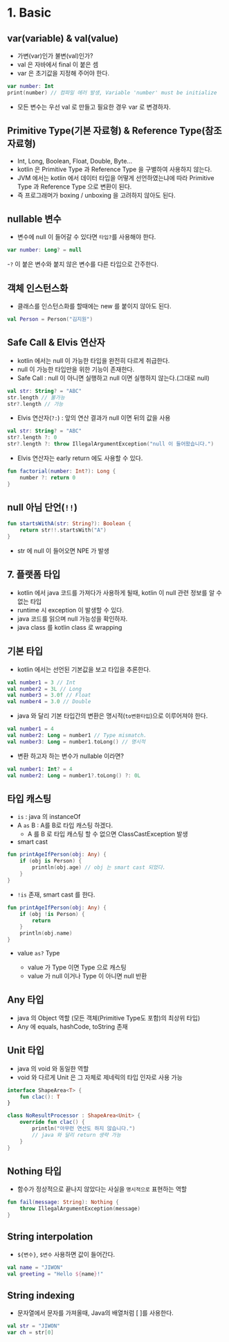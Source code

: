 # 1. Basic

## var(variable) & val(value)

- 가변(var)인가 불변(val)인가?
- val 은 자바에서 final 이 붙은 셈
- var 은 초기값을 지정해 주어야 한다.

```kotlin
var number: Int
print(number) // 컴파일 에러 발생, Variable 'number' must be initialize
```

- 모든 변수는 우선 val 로 만들고 필요한 경우 var 로 변경하자.

## Primitive Type(기본 자료형) & Reference Type(참조 자료형)

- Int, Long, Boolean, Float, Double, Byte...
- kotlin 은 Primitive Type 과 Reference Type 을 구별하여 사용하지 않는다.
- JVM 에서는 kotlin 에서 데이터 타입을 어떻게 선언하였는냐에 따라 Primitive Type 과 Reference Type 으로 변환이 된다.
- 즉 프로그래머가 boxing / unboxing 을 고려하지 않아도 된다.

## nullable 변수

- 변수에 null 이 들어갈 수 있다면 ``타입?``를 사용해야 한다.

```kotlin
var number: Long? = null
```

-``?`` 이 붙은 변수와 붙지 않은 변수를 다른 타입으로 간주한다.

## 객체 인스턴스화

- 클래스를 인스턴스화를 할때에는 new 를 붙이지 않아도 된다.

```kotlin
val Person = Person("김지원")
```                 

## Safe Call & Elvis 연산자

- kotlin 에서는 null 이 가능한 타입을 완전히 다르게 취급한다.
- null 이 가능한 타입만을 위한 기능이 존재한다.
- Safe Call : null 이 아니면 실행하고 null 이면 실행하지 않는다.(그대로 null)

```kotlin
val str: String? = "ABC"
str.length // 불가능
str?.length // 가능
```

- Elvis 연산자(``?:``) : 앞의 연산 결과가 null 이면 뒤의 값을 사용

```kotlin
val str: String? = "ABC"
str?.length ?: 0
str?.length ?: throw IllegalArgumentException("null 이 들어왔습니다.")
```

- Elvis 연산자는 early return 에도 사용할 수 있다.

```kotlin
fun factorial(number: Int?): Long {
    number ?: return 0
}
```

## null 아님 단언(``!!``)

```kotlin
fun startsWithA(str: String?): Boolean {
    return str!!.startsWith("A")
}
```

- str 에 null 이 들어오면 NPE 가 발생

## 7. 플랫폼 타입

- kotlin 에서 java 코드를 가져다가 사용하게 될때, kotlin 이 null 관련 정보를 알 수 없는 타입
- runtime 시 exception 이 발생할 수 있다.
- java 코드를 읽으며 null 가능성을 확인하자.
- java class 를 kotlin class 로 wrapping

## 기본 타입

- kotlin 에서는 선언된 기본값을 보고 타입을 추론한다.

```kotlin
val number1 = 3 // Int
val number2 = 3L // Long
val number3 = 3.0f // Float
val number4 = 3.0 // Double
```

- java 와 달리 기본 타입간의 변환은 명시적(``to변환타입``)으로 이루어져야 한다.

```kotlin
val number1 = 4
val number2: Long = number1 // Type mismatch.
val number3: Long = number1.toLong() // 명시적
```

- 변환 하고자 하는 변수가 nullable 이라면?

```kotlin
val number1: Int? = 4
val number2: Long = number1?.toLong() ?: 0L
```

## 타입 캐스팅

- ``is`` : java 의 instanceOf
- A ``as`` B : A를 B로 타입 캐스팅 하겠다.
    - A 를 B 로 타입 캐스팅 할 수 없으면 ClassCastException 발생
- smart cast

```kotlin
fun printAgeIfPerson(obj: Any) {
    if (obj is Person) {
        println(obj.age) // obj 는 smart cast 되었다.
    }
}
```

- ``!is`` 존재, smart cast 를 한다.

```kotlin
fun printAgeIfPerson(obj: Any) {
    if (obj !is Person) {
        return
    }
    println(obj.name)
}
```

- value ``as?`` Type

    - value 가 Type 이면 Type 으로 캐스팅
    - value 가 null 이거나 Type 이 아니면 null 반환

## Any 타입

- java 의 Object 역할 (모든 객체(Primitive Type도 포함)의 최상위 타입)
- Any 에 equals, hashCode, toString 존재

## Unit 타입

- java 의 void 와 동일한 역할
- void 와 다르게 Unit 은 그 자체로 제네릭의 타입 인자로 사용 가능

```kotlin
interface ShapeArea<T> {
    fun clac(): T
}

class NoResultProcessor : ShapeArea<Unit> {
    override fun clac() {
        println("아무런 연산도 하지 않습니다.")
        // java 와 달리 return 생략 가능
    }
}
```

## Nothing 타입

- 함수가 정상적으로 끝나지 않았다는 사실을 ``명시적으로`` 표현하는 역할

```kotlin
fun fail(message: String): Nothing {
    throw IllegalArgumentException(message)
}
```

## String interpolation

- ``${변수}``, ``$변수`` 사용하면 값이 들어간다.

```kotlin
val name = "JIWON"
val greeting = "Hello ${name}!"
```

## String indexing

- 문자열에서 문자를 가져올때, Java의 배열처럼 [ ]를 사용한다.

```kotlin
val str = "JIWON"
var ch = str[0]
```